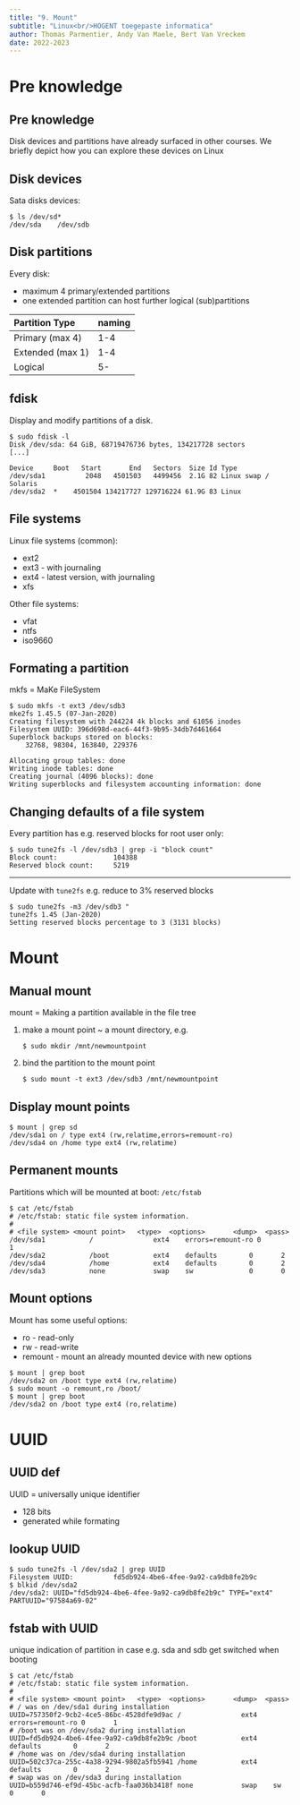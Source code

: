 ```yaml
---
title: "9. Mount"
subtitle: "Linux<br/>HOGENT toegepaste informatica"
author: Thomas Parmentier, Andy Van Maele, Bert Van Vreckem
date: 2022-2023
---
```


# Pre knowledge

## Pre knowledge

Disk devices and partitions have already surfaced in other courses.
We briefly depict how you can explore these devices on Linux

## Disk devices

Sata disks devices:

```console
$ ls /dev/sd*
/dev/sda	/dev/sdb
```

## Disk partitions

Every disk:

* maximum 4 primary/extended partitions
* one extended partition can host further logical (sub)partitions

| Partition Type   | naming |
| :--------------- | :----- |
| Primary (max 4)  | 1-4    |
| Extended (max 1) | 1-4    |
| Logical          | 5-     |

## fdisk

Display and modify partitions of a disk.

```console
$ sudo fdisk -l 
Disk /dev/sda: 64 GiB, 68719476736 bytes, 134217728 sectors
[...]

Device     Boot   Start       End   Sectors  Size Id Type
/dev/sda1          2048   4501503   4499456  2.1G 82 Linux swap / Solaris
/dev/sda2  *    4501504 134217727 129716224 61.9G 83 Linux
```

## File systems

Linux file systems (common):

* ext2
* ext3 - with journaling
* ext4 - latest version, with journaling
* xfs

Other file systems:

* vfat
* ntfs
* iso9660

## Formating a partition

mkfs = MaKe FileSystem

```console
$ sudo mkfs -t ext3 /dev/sdb3
mke2fs 1.45.5 (07-Jan-2020)
Creating filesystem with 244224 4k blocks and 61056 inodes
Filesystem UUID: 396d698d-eac6-44f3-9b95-34db7d461664
Superblock backups stored on blocks:
	32768, 98304, 163840, 229376

Allocating group tables: done
Writing inode tables: done
Creating journal (4096 blocks): done
Writing superblocks and filesystem accounting information: done
```

## Changing defaults of a file system

Every partition has e.g. reserved blocks for root user only:

```console
$ sudo tune2fs -l /dev/sdb3 | grep -i "block count"
Block count:              104388
Reserved block count:     5219
```

---

Update with `tune2fs`
e.g. reduce to 3% reserved blocks

```console
$ sudo tune2fs -m3 /dev/sdb3 "
tune2fs 1.45 (Jan-2020)
Setting reserved blocks percentage to 3 (3131 blocks)
```

# Mount

## Manual mount

mount = Making a partition available in the file tree

1. make a mount point ~ a mount directory, e.g.

    ```console
    $ sudo mkdir /mnt/newmountpoint
    ```

2. bind the partition to the mount point

    ```console
    $ sudo mount -t ext3 /dev/sdb3 /mnt/newmountpoint
    ```

## Display mount points

```console
$ mount | grep sd
/dev/sda1 on / type ext4 (rw,relatime,errors=remount-ro)
/dev/sda4 on /home type ext4 (rw,relatime)
```

## Permanent mounts

Partitions which will be mounted at boot: `/etc/fstab`

```console
$ cat /etc/fstab
# /etc/fstab: static file system information.
#
# <file system> <mount point>   <type>  <options>       <dump>  <pass>
/dev/sda1 			/               ext4    errors=remount-ro 0       1
/dev/sda2 			/boot           ext4    defaults        0       2
/dev/sda4 			/home           ext4    defaults        0       2
/dev/sda3 			none            swap    sw              0       0
```

## Mount options

Mount has some useful options:

* ro - read-only
* rw - read-write
* remount - mount an already mounted device with new options

```console
$ mount | grep boot 
/dev/sda2 on /boot type ext4 (rw,relatime)
$ sudo mount -o remount,ro /boot/
$ mount | grep boot 
/dev/sda2 on /boot type ext4 (ro,relatime)
```

# UUID

## UUID def

UUID = universally unique identifier

* 128 bits
* generated while formating

## lookup UUID

```console
$ sudo tune2fs -l /dev/sda2 | grep UUID
Filesystem UUID:          fd5db924-4be6-4fee-9a92-ca9db8fe2b9c
$ blkid /dev/sda2
/dev/sda2: UUID="fd5db924-4be6-4fee-9a92-ca9db8fe2b9c" TYPE="ext4" PARTUUID="97584a69-02"
```

## fstab with UUID

unique indication of partition in case e.g. sda and sdb get switched when booting

```console
$ cat /etc/fstab
# /etc/fstab: static file system information.
#
# <file system> <mount point>   <type>  <options>       <dump>  <pass>
# / was on /dev/sda1 during installation
UUID=757350f2-9cb2-4ce5-86bc-4528dfe9d9ac /               ext4    errors=remount-ro 0       1
# /boot was on /dev/sda2 during installation
UUID=fd5db924-4be6-4fee-9a92-ca9db8fe2b9c /boot           ext4    defaults        0       2
# /home was on /dev/sda4 during installation
UUID=502c37ca-255c-4a38-9294-9802a5fb5941 /home           ext4    defaults        0       2
# swap was on /dev/sda3 during installation
UUID=b559d746-ef9d-45bc-acfb-faa036b3418f none            swap    sw              0       0
```
